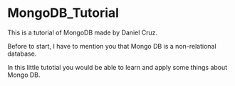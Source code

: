 # MongoDB_Tutorial
This is a tutorial of MongoDB made by Daniel Cruz.

Before to start, I have to mention you that Mongo DB is a non-relational database.


In this little tutotial you would be able to learn and apply some things about Mongo DB.
